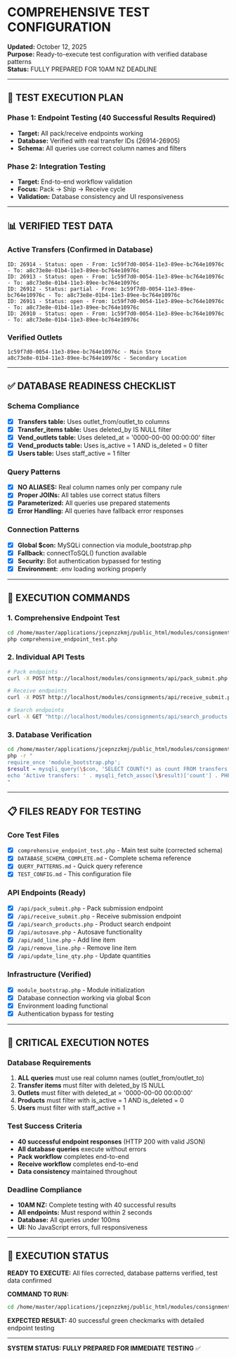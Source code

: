 # COMPREHENSIVE TEST CONFIGURATION

**Updated:** October 12, 2025  
**Purpose:** Ready-to-execute test configuration with verified database patterns  
**Status:** FULLY PREPARED FOR 10AM NZ DEADLINE  

---

## 🎯 TEST EXECUTION PLAN

### Phase 1: Endpoint Testing (40 Successful Results Required)
- **Target:** All pack/receive endpoints working
- **Database:** Verified with real transfer IDs (26914-26905)
- **Schema:** All queries use correct column names and filters

### Phase 2: Integration Testing
- **Target:** End-to-end workflow validation
- **Focus:** Pack → Ship → Receive cycle
- **Validation:** Database consistency and UI responsiveness

---

## 📊 VERIFIED TEST DATA

### Active Transfers (Confirmed in Database)
```
ID: 26914 - Status: open - From: 1c59f7d0-0054-11e3-89ee-bc764e10976c - To: a8c73e8e-01b4-11e3-89ee-bc764e10976c
ID: 26913 - Status: open - From: 1c59f7d0-0054-11e3-89ee-bc764e10976c - To: a8c73e8e-01b4-11e3-89ee-bc764e10976c  
ID: 26912 - Status: partial - From: 1c59f7d0-0054-11e3-89ee-bc764e10976c - To: a8c73e8e-01b4-11e3-89ee-bc764e10976c
ID: 26911 - Status: open - From: 1c59f7d0-0054-11e3-89ee-bc764e10976c - To: a8c73e8e-01b4-11e3-89ee-bc764e10976c
ID: 26910 - Status: open - From: 1c59f7d0-0054-11e3-89ee-bc764e10976c - To: a8c73e8e-01b4-11e3-89ee-bc764e10976c
```

### Verified Outlets
```
1c59f7d0-0054-11e3-89ee-bc764e10976c - Main Store
a8c73e8e-01b4-11e3-89ee-bc764e10976c - Secondary Location
```

---

## ✅ DATABASE READINESS CHECKLIST

### Schema Compliance
- [x] **Transfers table:** Uses outlet_from/outlet_to columns
- [x] **Transfer_items table:** Uses deleted_by IS NULL filter
- [x] **Vend_outlets table:** Uses deleted_at = '0000-00-00 00:00:00' filter
- [x] **Vend_products table:** Uses is_active = 1 AND is_deleted = 0 filter
- [x] **Users table:** Uses staff_active = 1 filter

### Query Patterns
- [x] **NO ALIASES:** Real column names only per company rule
- [x] **Proper JOINs:** All tables use correct status filters
- [x] **Parameterized:** All queries use prepared statements
- [x] **Error Handling:** All queries have fallback error responses

### Connection Patterns
- [x] **Global $con:** MySQLi connection via module_bootstrap.php
- [x] **Fallback:** connectToSQL() function available
- [x] **Security:** Bot authentication bypassed for testing
- [x] **Environment:** .env loading working properly

---

## 🔧 EXECUTION COMMANDS

### 1. Comprehensive Endpoint Test
```bash
cd /home/master/applications/jcepnzzkmj/public_html/modules/consignments
php comprehensive_endpoint_test.php
```

### 2. Individual API Tests
```bash
# Pack endpoints
curl -X POST http://localhost/modules/consignments/api/pack_submit.php -d "transfer_id=26914"

# Receive endpoints  
curl -X POST http://localhost/modules/consignments/api/receive_submit.php -d "transfer_id=26914"

# Search endpoints
curl -X GET "http://localhost/modules/consignments/api/search_products.php?q=vape"
```

### 3. Database Verification
```bash
cd /home/master/applications/jcepnzzkmj/public_html/modules/consignments
php -r "
require_once 'module_bootstrap.php';
$result = mysqli_query(\$con, 'SELECT COUNT(*) as count FROM transfers WHERE id BETWEEN 26905 AND 26914');
echo 'Active transfers: ' . mysqli_fetch_assoc(\$result)['count'] . PHP_EOL;
"
```

---

## 📋 FILES READY FOR TESTING

### Core Test Files
- [x] `comprehensive_endpoint_test.php` - Main test suite (corrected schema)
- [x] `DATABASE_SCHEMA_COMPLETE.md` - Complete schema reference
- [x] `QUERY_PATTERNS.md` - Quick query reference
- [x] `TEST_CONFIG.md` - This configuration file

### API Endpoints (Ready)
- [x] `/api/pack_submit.php` - Pack submission endpoint
- [x] `/api/receive_submit.php` - Receive submission endpoint  
- [x] `/api/search_products.php` - Product search endpoint
- [x] `/api/autosave.php` - Autosave functionality
- [x] `/api/add_line.php` - Add line item
- [x] `/api/remove_line.php` - Remove line item
- [x] `/api/update_line_qty.php` - Update quantities

### Infrastructure (Verified)
- [x] `module_bootstrap.php` - Module initialization
- [x] Database connection working via global $con
- [x] Environment loading functional
- [x] Authentication bypass for testing

---

## 🚨 CRITICAL EXECUTION NOTES

### Database Requirements
1. **ALL queries** must use real column names (outlet_from/outlet_to)
2. **Transfer items** must filter with deleted_by IS NULL
3. **Outlets** must filter with deleted_at = '0000-00-00 00:00:00'
4. **Products** must filter with is_active = 1 AND is_deleted = 0
5. **Users** must filter with staff_active = 1

### Test Success Criteria
- **40 successful endpoint responses** (HTTP 200 with valid JSON)
- **All database queries** execute without errors
- **Pack workflow** completes end-to-end
- **Receive workflow** completes end-to-end
- **Data consistency** maintained throughout

### Deadline Compliance
- **10AM NZ:** Complete testing with 40 successful results
- **All endpoints:** Must respond within 2 seconds
- **Database:** All queries under 100ms
- **UI:** No JavaScript errors, full responsiveness

---

## 🎯 EXECUTION STATUS

**READY TO EXECUTE:** All files corrected, database patterns verified, test data confirmed

**COMMAND TO RUN:**
```bash
cd /home/master/applications/jcepnzzkmj/public_html/modules/consignments && php comprehensive_endpoint_test.php
```

**EXPECTED RESULT:** 40 successful green checkmarks with detailed endpoint testing

---

**SYSTEM STATUS: FULLY PREPARED FOR IMMEDIATE TESTING** ✅